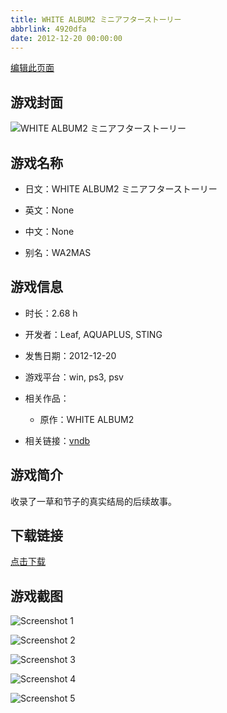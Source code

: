```yaml
---
title: WHITE ALBUM2 ミニアフターストーリー
abbrlink: 4920dfa
date: 2012-12-20 00:00:00
---
```

[编辑此页面](https://github.com/ACG-3/ADV3-source/blob/main/source/_posts/games/WHITE%20ALBUM2%20%E3%83%9F%E3%83%8B%E3%82%A2%E3%83%95%E3%82%BF%E3%83%BC%E3%82%B9%E3%83%88%E3%83%BC%E3%83%AA%E3%83%BC.md)

## 游戏封面

![WHITE ALBUM2 ミニアフターストーリー](https://pan.timero.xyz/d/onedrive/img_lib_001/WHITE%20ALBUM2%20%E3%83%9F%E3%83%8B%E3%82%A2%E3%83%95%E3%82%BF%E3%83%BC%E3%82%B9%E3%83%88%E3%83%BC%E3%83%AA%E3%83%BC_cover.avif)


## 游戏名称

- 日文：WHITE ALBUM2 ミニアフターストーリー
- 英文：None
- 中文：None

- 别名：WA2MAS


## 游戏信息

- 时长：2.68 h
- 开发者：Leaf, AQUAPLUS, STING
- 发售日期：2012-12-20
- 游戏平台：win, ps3, psv
- 相关作品：
   - 原作：WHITE ALBUM2

- 相关链接：[vndb](https://vndb.org/v16493)


## 游戏简介

收录了一草和节子的真实结局的后续故事。


## 下载链接

[点击下载](https://pan.timero.xyz/onedrive/adv_lib_001/WHITE%20ALBUM2%20%E3%83%9F%E3%83%8B%E3%82%A2%E3%83%95%E3%82%BF%E3%83%BC%E3%82%B9%E3%83%88%E3%83%BC%E3%83%AA%E3%83%BC)


## 游戏截图


![Screenshot 1](https://pan.timero.xyz/d/onedrive/img_lib_001/WHITE%20ALBUM2%20%E3%83%9F%E3%83%8B%E3%82%A2%E3%83%95%E3%82%BF%E3%83%BC%E3%82%B9%E3%83%88%E3%83%BC%E3%83%AA%E3%83%BC_Screenshot_1.avif)

![Screenshot 2](https://pan.timero.xyz/d/onedrive/img_lib_001/WHITE%20ALBUM2%20%E3%83%9F%E3%83%8B%E3%82%A2%E3%83%95%E3%82%BF%E3%83%BC%E3%82%B9%E3%83%88%E3%83%BC%E3%83%AA%E3%83%BC_Screenshot_2.avif)

![Screenshot 3](https://pan.timero.xyz/d/onedrive/img_lib_001/WHITE%20ALBUM2%20%E3%83%9F%E3%83%8B%E3%82%A2%E3%83%95%E3%82%BF%E3%83%BC%E3%82%B9%E3%83%88%E3%83%BC%E3%83%AA%E3%83%BC_Screenshot_3.avif)

![Screenshot 4](https://pan.timero.xyz/d/onedrive/img_lib_001/WHITE%20ALBUM2%20%E3%83%9F%E3%83%8B%E3%82%A2%E3%83%95%E3%82%BF%E3%83%BC%E3%82%B9%E3%83%88%E3%83%BC%E3%83%AA%E3%83%BC_Screenshot_4.avif)

![Screenshot 5](https://pan.timero.xyz/d/onedrive/img_lib_001/WHITE%20ALBUM2%20%E3%83%9F%E3%83%8B%E3%82%A2%E3%83%95%E3%82%BF%E3%83%BC%E3%82%B9%E3%83%88%E3%83%BC%E3%83%AA%E3%83%BC_Screenshot_5.avif)

